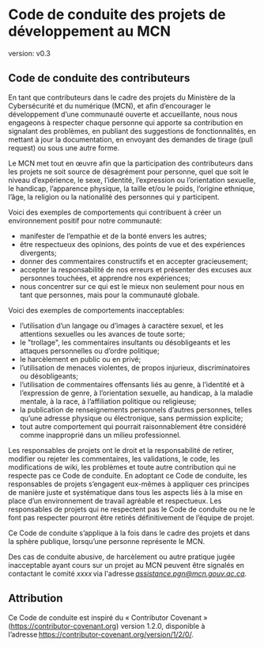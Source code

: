 # Code de conduite des projets de développement au MCN

version: v0.3

## Code de conduite des contributeurs

En tant que contributeurs dans le cadre des projets du Ministère de la Cybersécurité et du numérique (MCN), et afin d’encourager le développement d’une communauté ouverte et accueillante, nous nous engageons à respecter chaque personne qui apporte sa contribution en signalant des problèmes, en publiant des suggestions de fonctionnalités, en mettant à jour la documentation, en envoyant des demandes de tirage (pull request) ou sous une autre forme.

Le MCN met tout en œuvre afin que la participation des contributeurs dans les projets ne soit source de désagrément pour personne, quel que soit le niveau d’expérience, le sexe, l’identité, l’expression ou l’orientation sexuelle, le handicap, l’apparence physique, la taille et/ou le poids, l’origine ethnique, l’âge, la religion ou la nationalité des personnes qui y participent.

Voici des exemples de comportements qui contribuent à créer un environnement positif pour notre communauté:

* manifester de l’empathie et de la bonté envers les autres;
* être respectueux des opinions, des points de vue et des expériences divergents;
* donner des commentaires constructifs et en accepter gracieusement;
* accepter la responsabilité de nos erreurs et présenter des excuses aux personnes touchées, et apprendre nos expériences;
* nous concentrer sur ce qui est le mieux non seulement pour nous en tant que personnes, mais pour la communauté globale.

Voici des exemples de comportements inacceptables:

* l’utilisation d’un langage ou d’images à caractère sexuel, et les attentions sexuelles ou les avances de toute sorte;
* le "trollage", les commentaires insultants ou désobligeants et les attaques personnelles ou d’ordre politique;
* le harcèlement en public ou en privé;
* l’utilisation de menaces violentes, de propos injurieux, discriminatoires ou désobligeants;
* l’utilisation de commentaires offensants liés au genre, à l’identité et à l’expression de genre, à l’orientation sexuelle, au handicap, à la maladie mentale, à la race, à l’affiliation politique ou religieuse;
* la publication de renseignements personnels d’autres personnes, telles qu’une adresse physique ou électronique, sans permission explicite;
* tout autre comportement qui pourrait raisonnablement être considéré comme inapproprié dans un milieu professionnel.

Les responsables de projets ont le droit et la responsabilité de retirer, modifier ou rejeter les commentaires, les validations, le code, les modifications de wiki, les problèmes et toute autre contribution qui ne respecte pas ce Code de conduite. En adoptant ce Code de conduite, les responsables de projets s’engagent eux-mêmes à appliquer ces principes de manière juste et systématique dans tous les aspects liés à la mise en place d’un environnement de travail agréable et respectueux. Les responsables de projets qui ne respectent pas le Code de conduite ou ne le font pas respecter pourront être retirés définitivement de l’équipe de projet.

Ce Code de conduite s’applique à la fois dans le cadre des projets et dans la sphère publique, lorsqu’une personne représente le MCN.

Des cas de conduite abusive, de harcèlement ou autre pratique jugée inacceptable ayant cours sur un projet au MCN peuvent être signalés en contactant le comité *xxxx* via l'adresse *<assistance.pgn@mcn.gouv.qc.ca>*.

## Attribution

Ce Code de conduite est inspiré du « Contributor Covenant » (<https://contributor-covenant.org>) version 1.2.0, disponible à l’adresse <https://contributor-covenant.org/version/1/2/0/>.